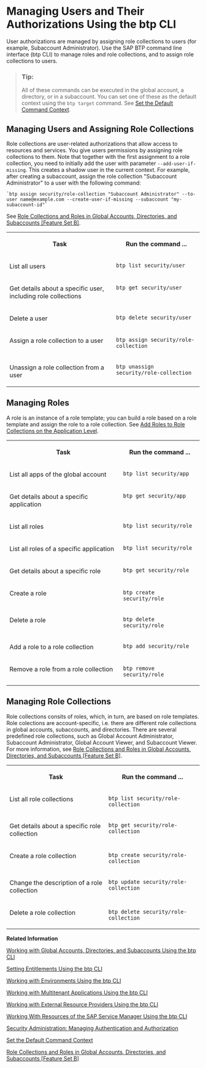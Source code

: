 <!-- loio94bb5935d4b64cff945c181fffa85282 -->

# Managing Users and Their Authorizations Using the btp CLI

User authorizations are managed by assigning role collections to users \(for example, Subaccount Administrator\). Use the SAP BTP command line interface \(btp CLI\) to manage roles and role collections, and to assign role collections to users.

> ### Tip:  
> All of these commands can be executed in the global account, a directory, or in a subaccount. You can set one of these as the default context using the `btp target` command. See [Set the Default Command Context](Set_the_Default_Command_Context_720645a.md).



<a name="loio94bb5935d4b64cff945c181fffa85282__section_l1j_mgj_rhb"/>

## Managing Users and Assigning Role Collections

Role collections are user-related authorizations that allow access to resources and services. You give users permissions by assigning role collections to them. Note that together with the first assignment to a role collection, you need to initially add the user with parameter `--add-user-if-missing`. This creates a shadow user in the current context. For example, after creating a subaccount, assign the role collection "Subaccount Administrator" to a user with the following command:

```nocode
`btp assign security/role-collection "Subaccount Administrator" --to-user name@example.com --create-user-if-missing --subaccount "my-subaccount-id"`
```

See [Role Collections and Roles in Global Accounts, Directories, and Subaccounts \[Feature Set B\]](../10-concepts/Role_Collections_and_Roles_in_Global_Accounts,_Directories,_and_Subaccounts_Feature_Set_B_0039cf0.md).


<table>
<tr>
<th valign="top">

Task



</th>
<th valign="top">

Run the command ...



</th>
</tr>
<tr>
<td valign="top">

List all users



</td>
<td valign="top">

`btp list security/user`



</td>
</tr>
<tr>
<td valign="top">

Get details about a specific user, including role collections



</td>
<td valign="top">

`btp get security/user` 



</td>
</tr>
<tr>
<td valign="top">

Delete a user



</td>
<td valign="top">

`btp delete security/user`



</td>
</tr>
<tr>
<td valign="top">

Assign a role collection to a user



</td>
<td valign="top">

`btp assign security/role-collection`



</td>
</tr>
<tr>
<td valign="top">

Unassign a role collection from a user



</td>
<td valign="top">

`btp unassign security/role-collection`



</td>
</tr>
</table>



<a name="loio94bb5935d4b64cff945c181fffa85282__section_vmj_cjj_rhb"/>

## Managing Roles

A role is an instance of a role template; you can build a role based on a role template and assign the role to a role collection. See [Add Roles to Role Collections on the Application Level](Add_Roles_to_Role_Collections_on_the_Application_Level_7596a0b.md).


<table>
<tr>
<th valign="top">

Task



</th>
<th valign="top">

Run the command ...



</th>
</tr>
<tr>
<td valign="top">

List all apps of the global account



</td>
<td valign="top">

`btp list security/app`



</td>
</tr>
<tr>
<td valign="top">

Get details about a specific application



</td>
<td valign="top">

`btp get security/app`



</td>
</tr>
<tr>
<td valign="top">

List all roles



</td>
<td valign="top">

`btp list security/role`



</td>
</tr>
<tr>
<td valign="top">

List all roles of a specific application



</td>
<td valign="top">

`btp list security/role`



</td>
</tr>
<tr>
<td valign="top">

Get details about a specific role



</td>
<td valign="top">

`btp get security/role`



</td>
</tr>
<tr>
<td valign="top">

Create a role



</td>
<td valign="top">

`btp create security/role`



</td>
</tr>
<tr>
<td valign="top">

Delete a role



</td>
<td valign="top">

`btp delete security/role`



</td>
</tr>
<tr>
<td valign="top">

Add a role to a role collection



</td>
<td valign="top">

`btp add security/role`



</td>
</tr>
<tr>
<td valign="top">

Remove a role from a role collection



</td>
<td valign="top">

`btp remove security/role`



</td>
</tr>
</table>



<a name="loio94bb5935d4b64cff945c181fffa85282__section_cfh_h1c_rhb"/>

## Managing Role Collections

Role collections consits of roles, which, in turn, are based on role templates. Role colections are account-specific, i.e. there are different role collections in global accounts, subaccounts, and directories. There are several predefined role collections, such as Global Account Administrator, Subaccount Administrator, Global Account Viewer, and Subaccount Viewer. For more information, see [Role Collections and Roles in Global Accounts, Directories, and Subaccounts \[Feature Set B\]](../10-concepts/Role_Collections_and_Roles_in_Global_Accounts,_Directories,_and_Subaccounts_Feature_Set_B_0039cf0.md).


<table>
<tr>
<th valign="top">

Task



</th>
<th valign="top">

Run the command ...



</th>
</tr>
<tr>
<td valign="top">

List all role collections



</td>
<td valign="top">

`btp list security/role-collection`



</td>
</tr>
<tr>
<td valign="top">

Get details about a specific role collection



</td>
<td valign="top">

`btp get security/role-collection`



</td>
</tr>
<tr>
<td valign="top">

Create a role collection



</td>
<td valign="top">

`btp create security/role-collection`



</td>
</tr>
<tr>
<td valign="top">

Change the description of a role collection



</td>
<td valign="top">

`btp update security/role-collection`



</td>
</tr>
<tr>
<td valign="top">

Delete a role collection



</td>
<td valign="top">

`btp delete security/role-collection`



</td>
</tr>
</table>

**Related Information**  


[Working with Global Accounts, Directories, and Subaccounts Using the btp CLI](Working_with_Global_Accounts,_Directories,_and_Subaccounts_Using_the_btp_CLI_85a683e.md "Use the SAP BTP command line interface (btp CLI) to manage operations with global accounts, directories, and subaccounts.")

[Setting Entitlements Using the btp CLI](Setting_Entitlements_Using_the_btp_CLI_5af849c.md "Use the SAP BTP command line interface (btp CLI) to set entitlements to define the functionality or permissions available for users of global accounts, directories, and subaccounts.")

[Working with Environments Using the btp CLI](Working_with_Environments_Using_the_btp_CLI_48db155.md "Use the SAP BTP command line interface (btp CLI) to manage runtime environment instances in a subaccount. For example, enable the Cloud Foundry environment by creating a Cloud Foundry org (environment instance).")

[Working with Multitenant Applications Using the btp CLI](Working_with_Multitenant_Applications_Using_the_btp_CLI_c1b0fcc.md "Use the SAP BTP command line interface (btp CLI) to manage the multitenant applications to which a subaccount is entitled to subscribe.")

[Working with External Resource Providers Using the btp CLI](Working_with_External_Resource_Providers_Using_the_btp_CLI_48d7688.md "Use the SAP BTP command line interface (btp CLI) to get details, or to create or delete resource provider instances in a global account.")

[Working With Resources of the SAP Service Manager Using the btp CLI](Working_With_Resources_of_the_SAP_Service_Manager_Using_the_btp_CLI_fe6a53b.md "Use the SAP BTP command line interface to perform various operations related to your platforms, attached service brokers, service instances, and service bindings.")

[Security Administration: Managing Authentication and Authorization](Security_Administration_Managing_Authentication_and_Authorization_1ff47b2.md "This section describes the tasks of administrators in the Cloud Foundry environment of SAP BTP. Administrators ensure user authentication and assign authorization information to users and user groups.")

[Set the Default Command Context](Set_the_Default_Command_Context_720645a.md "Change the default context for all command calls to the global account, a directory, or a subaccount by using the btp target command.")

[Role Collections and Roles in Global Accounts, Directories, and Subaccounts \[Feature Set B\]](../10-concepts/Role_Collections_and_Roles_in_Global_Accounts,_Directories,_and_Subaccounts_Feature_Set_B_0039cf0.md "In the cloud management tools feature set B, SAP BTP provides a set of role collections to set up administrator access to your global account and subaccounts.")

